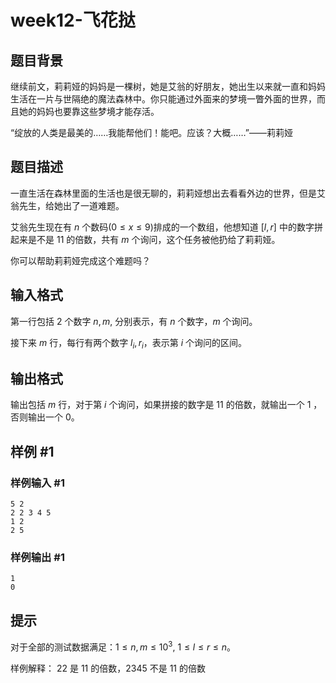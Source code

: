 # week12-飞花挞

## 题目背景

继续前文，莉莉娅的妈妈是一棵树，她是艾翁的好朋友，她出生以来就一直和妈妈生活在一片与世隔绝的魔法森林中。你只能通过外面来的梦境一瞥外面的世界，而且她的妈妈也要靠这些梦境才能存活。

“绽放的人类是最美的……我能帮他们！能吧。应该？大概……”——莉莉娅

## 题目描述

一直生活在森林里面的生活也是很无聊的，莉莉娅想出去看看外边的世界，但是艾翁先生，给她出了一道难题。

艾翁先生现在有 $n$ 个数码($0\le x \le 9$)排成的一个数组，他想知道 $[l,r]$ 中的数字拼起来是不是 $11$ 的倍数，共有 $m$ 个询问，这个任务被他扔给了莉莉娅。

你可以帮助莉莉娅完成这个难题吗？

## 输入格式

第一行包括 $2$ 个数字 $n,m$, 分别表示，有 $n$ 个数字，$m$ 个询问。

接下来 $m$ 行，每行有两个数字 $l_i, r_i$，表示第 $i$ 个询问的区间。

## 输出格式

输出包括 $m$ 行，对于第 $i$ 个询问，如果拼接的数字是 $11$ 的倍数，就输出一个 $1$ ，否则输出一个 $0$。

## 样例 #1

### 样例输入 #1

```
5 2
2 2 3 4 5
1 2
2 5
```

### 样例输出 #1

```
1
0
```

## 提示

对于全部的测试数据满足：$1 \le n, m \le 10^3$, $1 \le l \le r \le n$。

样例解释：
$22$ 是 $11$ 的倍数，$2345$ 不是 $11$ 的倍数